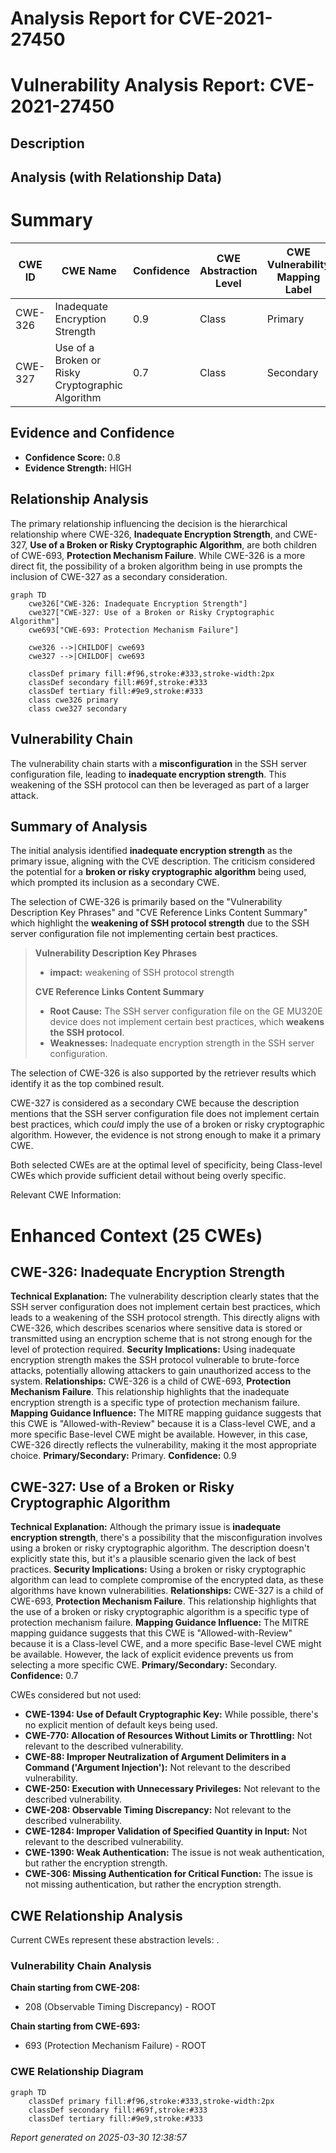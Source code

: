 # Analysis Report for CVE-2021-27450

# Vulnerability Analysis Report: CVE-2021-27450

## Description



## Analysis (with Relationship Data)

# Summary
| CWE ID | CWE Name | Confidence | CWE Abstraction Level | CWE Vulnerability Mapping Label | CWE-Vulnerability Mapping Notes |
|---|---|---|---|---|---|
| CWE-326 | Inadequate Encryption Strength | 0.9 | Class | Primary | Allowed-with-Review |
| CWE-327 | Use of a Broken or Risky Cryptographic Algorithm | 0.7 | Class | Secondary | Allowed-with-Review |

## Evidence and Confidence

*   **Confidence Score:** 0.8
*   **Evidence Strength:** HIGH

## Relationship Analysis
The primary relationship influencing the decision is the hierarchical relationship where CWE-326, **Inadequate Encryption Strength**, and CWE-327, **Use of a Broken or Risky Cryptographic Algorithm**, are both children of CWE-693, **Protection Mechanism Failure**. While CWE-326 is a more direct fit, the possibility of a broken algorithm being in use prompts the inclusion of CWE-327 as a secondary consideration.

```mermaid
graph TD
    cwe326["CWE-326: Inadequate Encryption Strength"]
    cwe327["CWE-327: Use of a Broken or Risky Cryptographic Algorithm"]
    cwe693["CWE-693: Protection Mechanism Failure"]
    
    cwe326 -->|CHILDOF| cwe693
    cwe327 -->|CHILDOF| cwe693
    
    classDef primary fill:#f96,stroke:#333,stroke-width:2px
    classDef secondary fill:#69f,stroke:#333
    classDef tertiary fill:#9e9,stroke:#333
    class cwe326 primary
    class cwe327 secondary
```

## Vulnerability Chain
The vulnerability chain starts with a **misconfiguration** in the SSH server configuration file, leading to **inadequate encryption strength**. This weakening of the SSH protocol can then be leveraged as part of a larger attack.

## Summary of Analysis
The initial analysis identified **inadequate encryption strength** as the primary issue, aligning with the CVE description. The criticism considered the potential for a **broken or risky cryptographic algorithm** being used, which prompted its inclusion as a secondary CWE.

The selection of CWE-326 is primarily based on the "Vulnerability Description Key Phrases" and "CVE Reference Links Content Summary" which highlight the **weakening of SSH protocol strength** due to the SSH server configuration file not implementing certain best practices.

>   **Vulnerability Description Key Phrases**
>   - **impact:** weakening of SSH protocol strength
>
>   **CVE Reference Links Content Summary**
>   - **Root Cause:** The SSH server configuration file on the GE MU320E device does not implement certain best practices, which **weakens the SSH protocol**.
>   - **Weaknesses:** Inadequate encryption strength in the SSH server configuration.

The selection of CWE-326 is also supported by the retriever results which identify it as the top combined result.

CWE-327 is considered as a secondary CWE because the description mentions that the SSH server configuration file does not implement certain best practices, which *could* imply the use of a broken or risky cryptographic algorithm. However, the evidence is not strong enough to make it a primary CWE.

Both selected CWEs are at the optimal level of specificity, being Class-level CWEs which provide sufficient detail without being overly specific.

Relevant CWE Information:

# Enhanced Context (25 CWEs)

## CWE-326: Inadequate Encryption Strength
**Technical Explanation:** The vulnerability description clearly states that the SSH server configuration does not implement certain best practices, which leads to a weakening of the SSH protocol strength. This directly aligns with CWE-326, which describes scenarios where sensitive data is stored or transmitted using an encryption scheme that is not strong enough for the level of protection required.
**Security Implications:** Using inadequate encryption strength makes the SSH protocol vulnerable to brute-force attacks, potentially allowing attackers to gain unauthorized access to the system.
**Relationships:** CWE-326 is a child of CWE-693, **Protection Mechanism Failure**. This relationship highlights that the inadequate encryption strength is a specific type of protection mechanism failure.
**Mapping Guidance Influence:** The MITRE mapping guidance suggests that this CWE is "Allowed-with-Review" because it is a Class-level CWE, and a more specific Base-level CWE might be available. However, in this case, CWE-326 directly reflects the vulnerability, making it the most appropriate choice.
**Primary/Secondary:** Primary.
**Confidence:** 0.9

## CWE-327: Use of a Broken or Risky Cryptographic Algorithm
**Technical Explanation:** Although the primary issue is **inadequate encryption strength**, there's a possibility that the misconfiguration involves using a broken or risky cryptographic algorithm. The description doesn't explicitly state this, but it's a plausible scenario given the lack of best practices.
**Security Implications:** Using a broken or risky cryptographic algorithm can lead to complete compromise of the encrypted data, as these algorithms have known vulnerabilities.
**Relationships:** CWE-327 is a child of CWE-693, **Protection Mechanism Failure**. This relationship highlights that the use of a broken or risky cryptographic algorithm is a specific type of protection mechanism failure.
**Mapping Guidance Influence:** The MITRE mapping guidance suggests that this CWE is "Allowed-with-Review" because it is a Class-level CWE, and a more specific Base-level CWE might be available. However, the lack of explicit evidence prevents us from selecting a more specific CWE.
**Primary/Secondary:** Secondary.
**Confidence:** 0.7

CWEs considered but not used:

*   **CWE-1394: Use of Default Cryptographic Key:** While possible, there's no explicit mention of default keys being used.
*   **CWE-770: Allocation of Resources Without Limits or Throttling:** Not relevant to the described vulnerability.
*   **CWE-88: Improper Neutralization of Argument Delimiters in a Command ('Argument Injection'):** Not relevant to the described vulnerability.
*   **CWE-250: Execution with Unnecessary Privileges:** Not relevant to the described vulnerability.
*   **CWE-208: Observable Timing Discrepancy:** Not relevant to the described vulnerability.
*   **CWE-1284: Improper Validation of Specified Quantity in Input:** Not relevant to the described vulnerability.
*   **CWE-1390: Weak Authentication:** The issue is not weak authentication, but rather the encryption strength.
*   **CWE-306: Missing Authentication for Critical Function:** The issue is not missing authentication, but rather the encryption strength.


## CWE Relationship Analysis

Current CWEs represent these abstraction levels: .


### Vulnerability Chain Analysis

**Chain starting from CWE-208:**
- 208 (Observable Timing Discrepancy) - ROOT


**Chain starting from CWE-693:**
- 693 (Protection Mechanism Failure) - ROOT



### CWE Relationship Diagram

```mermaid
graph TD
    classDef primary fill:#f96,stroke:#333,stroke-width:2px
    classDef secondary fill:#69f,stroke:#333
    classDef tertiary fill:#9e9,stroke:#333
```



*Report generated on 2025-03-30 12:38:57*
